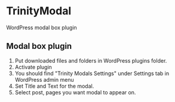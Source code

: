 # TrinityModal
WordPress modal box plugin

## Modal box plugin

1. Put downloaded files and folders in WordPress plugins folder.
2. Activate plugin
3. You should find "Trinity Modals Settings" under Settings tab in WordPress admin menu
4. Set Title and Text for the modal.
5. Select post, pages you want modal to appear on.
